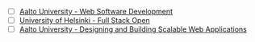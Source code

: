 - [ ] [Aalto University - Web Software Development](https://fitech101.aalto.fi/web-software-development-2-0/)
- [ ] [University of Helsinki - Full Stack Open](https://fullstackopen.com/en/)
- [ ] [Aalto University - Designing and Building Scalable Web Applications](https://fitech101.aalto.fi/designing-and-building-scalable-web-applications/)
